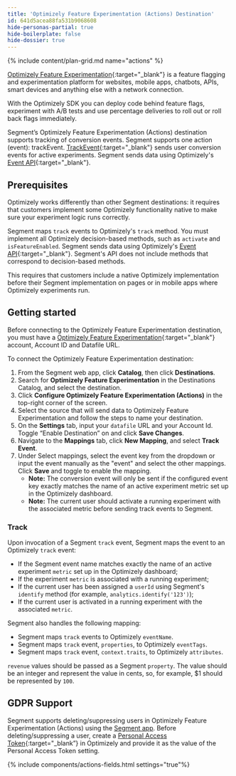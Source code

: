 ```yaml
---
title: 'Optimizely Feature Experimentation (Actions) Destination'
id: 641d5acea88fa531b9068608
hide-personas-partial: true
hide-boilerplate: false
hide-dossier: true
---
```


{% include content/plan-grid.md name="actions" %}

[Optimizely Feature Experimentation](https://www.optimizely.com/products/experiment/feature-experimentation/){:target="_blank"} is a feature flagging and experimentation platform for websites, mobile apps, chatbots, APIs, smart devices and anything else with a network connection.

With the Optimizely SDK you can deploy code behind feature flags, experiment with A/B tests and use percentage deliveries to roll out or roll back flags immediately.

Segment’s Optimizely Feature Experimentation (Actions) destination supports tracking of conversion events.
Segment supports one action (event): trackEvent. [TrackEvent](https://docs.developers.optimizely.com/experimentation/v4.0.0-full-stack/docs/track-event-javascript-node){:target="_blank"} sends user conversion events for active experiments. Segment sends data using Optimizely's [Event API](https://docs.developers.optimizely.com/experimentation-data/reference/post_events){:target="_blank"}.

## Prerequisites

Optimizely works differently than other Segment destinations: it requires that customers implement some Optimizely functionality native to make sure your experiment logic runs correctly.

Segment maps `track` events to Optimizely's `track` method. You must implement all Optimizely decision-based methods, such as `activate` and `isFeatureEnabled`. Segment sends data using Optimizely's  [Event API](https://docs.developers.optimizely.com/experimentation-data/reference/post_events){:target="_blank"}.
Segment's API does not include methods that correspond to decision-based methods.

This requires that customers include a native Optimizely implementation before their Segment implementation on pages or in mobile apps where Optimizely experiments run.

## Getting started

Before connecting to the Optimizely Feature Experimentation destination, you must have a [Optimizely Feature Experimentation](https://www.optimizely.com/products/experiment/feature-experimentation/){:target="_blank"} account, Account ID and Datafile URL.

To connect the Optimizely Feature Experimentation destination:

1. From the Segment web app, click **Catalog**, then click **Destinations**.
2. Search for **Optimizely Feature Experimentation** in the Destinations Catalog, and select the destination.
3. Click **Configure Optimizely Feature Experimentation (Actions)** in the top-right corner of the screen.
4. Select the source that will send data to Optimizely Feature Experimentation and follow the steps to name your destination.
5. On the **Settings** tab, input your `datafile` URL and your Account Id. Toggle “Enable Destination” on and click  **Save Changes**.
6. Navigate to the **Mappings** tab, click **New Mapping**, and select **Track Event**.
7. Under Select mappings, select the event key from the dropdown or input the event manually as the "event" and select the other mappings. Click **Save** and toggle to enable the mapping.
     * **Note:** The conversion event will only be sent if the configured event key exactly matches the name of an active experiment metric set up in the Optimizely dashboard.
     * **Note:** The current user should activate a running experiment with the associated metric before sending track events to Segment.

### Track

Upon invocation of a Segment `track` event, Segment maps the event to an Optimizely `track` event:
* If the Segment event name matches exactly the name of an active experiment `metric` set up in the Optimizely dashboard;
* If the experiment `metric` is associated with a running experiment;
* If the current user has been assigned a `userId` using Segment's `identify` method (for example,  `analytics.identify('123')`);
* If the current user is activated in a running experiment with the associated `metric`.

Segment also handles the following mapping:
* Segment maps `track` events to Optimizely `eventName`.
* Segment maps `track` event, `properties`, to Optimizely `eventTags`.
* Segment maps `track` event, `context.traits`, to Optimizely `attributes`.

`revenue` values should be passed as a Segment `property`. The value should be an integer and represent the value in cents, so, for example, $1 should be represented by `100`.

## GDPR Support
Segment supports deleting/suppressing users in Optimizely Feature Experimentation (Actions) using the [Segment app](/docs/privacy/user-deletion-and-suppression/). Before deleting/suppressing a user, create a [Personal Access Token](https://developers.optimizely.com/x/authentication/personal-token/){:target="_blank”} in Optimizely and provide it as the value of the Personal Access Token setting.

{% include components/actions-fields.html settings="true"%}
